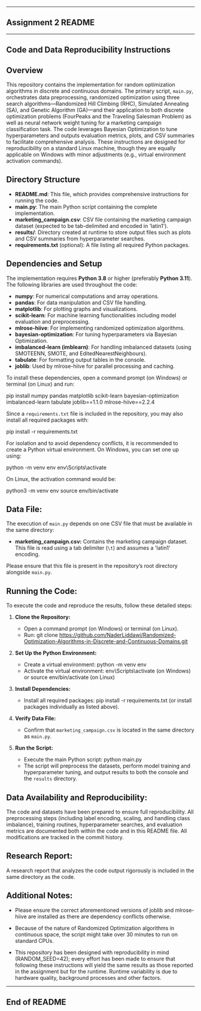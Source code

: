 
-------------------
Assignment 2 README
-------------------


------------------------------------------
Code and Data Reproducibility Instructions
------------------------------------------


## Overview
This repository contains the implementation for random optimization algorithms in discrete and continuous domains. The primary script, `main.py`, orchestrates data preprocessing, randomized optimization using three search algorithms—Randomized Hill Climbing (RHC), Simulated Annealing (SA), and Genetic Algorithm (GA)—and their application to both discrete optimization problems (FourPeaks and the Traveling Salesman Problem) as well as neural network weight tuning for a marketing campaign classification task. The code leverages Bayesian Optimization to tune hyperparameters and outputs evaluation metrics, plots, and CSV summaries to facilitate comprehensive analysis. These instructions are designed for reproducibility on a standard Linux machine, though they are equally applicable on Windows with minor adjustments (e.g., virtual environment activation commands).


## Directory Structure
- **README.md**: This file, which provides comprehensive instructions for running the code.
- **main.py**: The main Python script containing the complete implementation.
- **marketing_campaign.csv**: CSV file containing the marketing campaign dataset (expected to be tab-delimited and encoded in 'latin1').
- **results/**: Directory created at runtime to store output files such as plots and CSV summaries from hyperparameter searches.
- **requirements.txt** (optional): A file listing all required Python packages.


## Dependencies and Setup
The implementation requires **Python 3.8** or higher (preferably **Python 3.11**). The following libraries are used throughout the code:
- **numpy**: For numerical computations and array operations.
- **pandas**: For data manipulation and CSV file handling.
- **matplotlib**: For plotting graphs and visualizations.
- **scikit-learn**: For machine learning functionalities including model evaluation and preprocessing.
- **mlrose-hiive**: For implementing randomized optimization algorithms.
- **bayesian-optimization**: For tuning hyperparameters via Bayesian Optimization.
- **imbalanced-learn (imblearn)**: For handling imbalanced datasets (using SMOTEENN, SMOTE, and EditedNearestNeighbours).
- **tabulate**: For formatting output tables in the console.
- **joblib**: Used by mlrose-hiive for parallel processing and caching.


To install these dependencies, open a command prompt (on Windows) or terminal (on Linux) and run:

pip install numpy pandas matplotlib scikit-learn bayesian-optimization imbalanced-learn tabulate joblib==1.1.0 mlrose-hiive==2.2.4


Since a `requirements.txt` file is included in the repository, you may also install all required packages with:

   pip install -r requirements.txt

For isolation and to avoid dependency conflicts, it is recommended to create a Python virtual environment. On Windows, you can set one up using:

   python -m venv env
   env\Scripts\activate

On Linux, the activation command would be:

   python3 -m venv env
   source env/bin/activate


Data File:
------------
The execution of `main.py` depends on one CSV file that must be available in the same directory:

   - **marketing_campaign.csv:** Contains the marketing campaign dataset. This file is read using a tab delimiter (`\t`) and assumes a 'latin1' encoding.
   
   
Please ensure that this file is present in the repository’s root directory alongside `main.py`.


Running the Code:
---------------------
To execute the code and reproduce the results, follow these detailed steps:

   1. **Clone the Repository:**
      - Open a command prompt (on Windows) or terminal (on Linux).
      - Run:
            git clone https://github.com/NaderLiddawi/Randomized-Optimization-Algorithms-in-Discrete-and-Continuous-Domains.git

   2. **Set Up the Python Environment:**
      - Create a virtual environment:
            python -m venv env
      - Activate the virtual environment:
            env\Scripts\activate   (on Windows)
         or
            source env/bin/activate   (on Linux)

   3. **Install Dependencies:**
      - Install all required packages:
            pip install -r requirements.txt
         (or install packages individually as listed above).

   4. **Verify Data File:**
      - Confirm that `marketing_campaign.csv` is located in the same directory as `main.py`.

   5. **Run the Script:**
      - Execute the main Python script:
            python main.py
      - The script will preprocess the datasets, perform model training and hyperparameter tuning, and output results to both the console and the `results` directory. 




Data Availability and Reproducibility:
-------------------------------------------
The code and datasets have been prepared to ensure full reproducibility. All preprocessing steps (including label encoding, scaling, and handling class imbalance), training routines, hyperparameter searches, and evaluation metrics are documented both within the code and in this README file. All modifications are tracked in the commit history.


Research Report:
---------------------------------------------------
A research report that analyzes the code output rigorously is included in the same directory as the code. 
   

Additional Notes:
--------------------

- Please ensure the correct aforementioned versions of joblib and mlrose-hiive are installed as there are dependency conflicts otherwise.

- Because of the nature of Randomized Optimization algorithms in continuous space, the script might take over 30 minutes to run on standard CPUs.
 
- This repository has been designed with reproducibility in mind (RANDOM_SEED=42); every effort has been made to ensure that following these instructions will yield the same results as those reported in the assignment but for the runtime. Runtime variability is due to hardware quality, background processes and other factors. 


-------------
End of README
-------------
